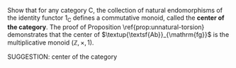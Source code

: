  Show that for any category $\mathsf{C}$, the collection of natural endomorphisms of the identity functor $1_\mathsf{C}$ defines a commutative monoid, called the **center of the category**. The proof of Proposition \ref{prop:unnatural-torsion} demonstrates that the center of $\textup{\textsf{Ab}}_{\mathrm{fg}}$ is the multiplicative monoid $(\mathbb{Z},\times,1)$.


SUGGESTION: center of the category